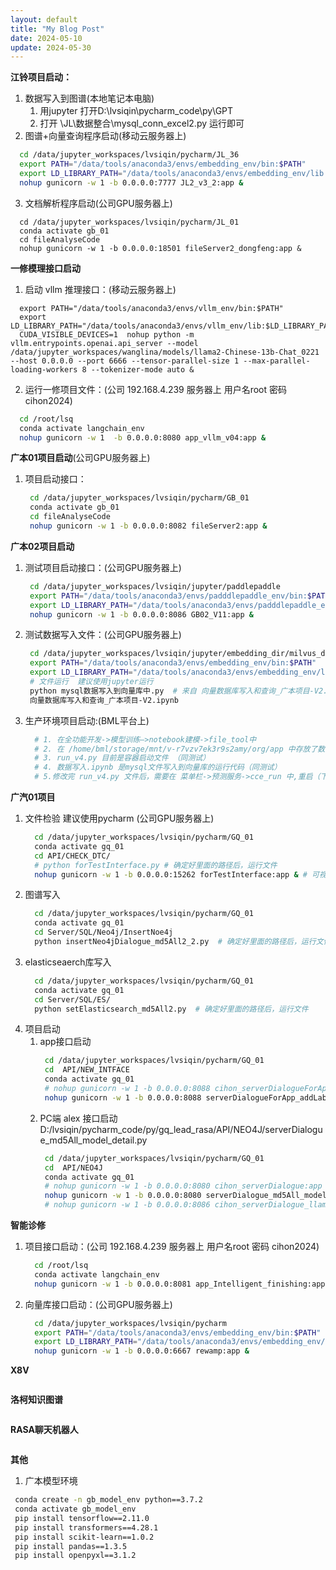 ```yaml
---
layout: default
title: "My Blog Post"
date: 2024-05-10
update: 2024-05-30
---
```


**江铃项目启动：**
 1. 数据写入到图谱(本地笔记本电脑)
    1. 用jupyter 打开D:\lvsiqin\pycharm_code\py\GPT
    2. 打开 \JL\数据整合\mysql_conn_excel2.py 运行即可  
 2. 图谱+向量查询程序启动(移动云服务器上)
```sh
  cd /data/jupyter_workspaces/lvsiqin/pycharm/JL_36
  export PATH="/data/tools/anaconda3/envs/embedding_env/bin:$PATH"
  export LD_LIBRARY_PATH="/data/tools/anaconda3/envs/embedding_env/lib:$LD_LIBRARY_PATH"
  nohup gunicorn -w 1 -b 0.0.0.0:7777 JL2_v3_2:app &
```
 3. 文档解析程序启动(公司GPU服务器上)
```base
  cd /data/jupyter_workspaces/lvsiqin/pycharm/JL_01
  conda activate gb_01
  cd fileAnalyseCode
  nohup gunicorn -w 1 -b 0.0.0.0:18501 fileServer2_dongfeng:app &
```

**一修模理接口启动**
 1. 启动 vllm 推理接口：(移动云服务器上)
```base
  export PATH="/data/tools/anaconda3/envs/vllm_env/bin:$PATH"
  export LD_LIBRARY_PATH="/data/tools/anaconda3/envs/vllm_env/lib:$LD_LIBRARY_PATH"
  CUDA_VISIBLE_DEVICES=1  nohup python -m vllm.entrypoints.openai.api_server --model /data/jupyter_workspaces/wanglina/models/llama2-Chinese-13b-Chat_0221 --host 0.0.0.0 --port 6666 --tensor-parallel-size 1 --max-parallel-loading-workers 8 --tokenizer-mode auto &
```
 2. 运行一修项目文件：(公司 192.168.4.239 服务器上 用户名root 密码 cihon2024)
  ```sh
    cd /root/lsq
    conda activate langchain_env
    nohup gunicorn -w 1  -b 0.0.0.0:8080 app_vllm_v04:app &
  ```

**广本01项目启动**(公司GPU服务器上)
 1. 项目启动接口：
    ```sh
     cd /data/jupyter_workspaces/lvsiqin/pycharm/GB_01
     conda activate gb_01
     cd fileAnalyseCode
     nohup gunicorn -w 1 -b 0.0.0.0:8082 fileServer2:app &
    ```

**广本02项目启动** 
 1. 测试项目启动接口：(公司GPU服务器上)
     ```sh
      cd /data/jupyter_workspaces/lvsiqin/jupyter/paddlepaddle
      export PATH="/data/tools/anaconda3/envs/padddlepaddle_env/bin:$PATH"
      export LD_LIBRARY_PATH="/data/tools/anaconda3/envs/padddlepaddle_env/lib:$LD_LIBRARY_PATH"
      nohup gunicorn -w 1 -b 0.0.0.0:8086 GB02_V11:app &
     ```
  2. 测试数据写入文件：(公司GPU服务器上)
     ```sh
      cd /data/jupyter_workspaces/lvsiqin/jupyter/embedding_dir/milvus_dir/
      export PATH="/data/tools/anaconda3/envs/embedding_env/bin:$PATH"
      export LD_LIBRARY_PATH="/data/tools/anaconda3/envs/embedding_env/lib:$LD_LIBRARY_PATH"
      # 文件运行  建议使用jupyter运行
      python mysql数据写入到向量库中.py  # 来自 向量数据库写入和查询_广本项目-V2.ipynb 文件
      向量数据库写入和查询_广本项目-V2.ipynb
     ```
  3. 生产环境项目启动:(BML平台上)
     ```sh
       # 1. 在全功能开发->模型训练—>notebook建模->file_tool中
       # 2. 在 /home/bml/storage/mnt/v-r7vzv7ek3r9s2amy/org/app 中存放了数据写入和项目启动文件
       # 3. run_v4.py 目前是容器启动文件 （同测试）
       # 4. 数据写入.ipynb 是mysql文件写入到向量库的运行代码（同测试）
       # 5.修改完 run_v4.py 文件后，需要在 菜单栏->预测服务->cce_run 中,重启（下线->上线）容器。
     ```

**广汽01项目**
 1. 文件检验 建议使用pycharm (公司GPU服务器上)
    ```sh
      cd /data/jupyter_workspaces/lvsiqin/pycharm/GQ_01
      conda activate gq_01
      cd API/CHECK_DTC/
      # python forTestInterface.py # 确定好里面的路径后，运行文件
      nohup gunicorn -w 1 -b 0.0.0.0:15262 forTestInterface:app & # 可视化接口启动
    ```
 3. 图谱写入
    ```sh
      cd /data/jupyter_workspaces/lvsiqin/pycharm/GQ_01
      conda activate gq_01
      cd Server/SQL/Neo4j/InsertNoe4j
      python insertNeo4jDialogue_md5All2_2.py  # 确定好里面的路径后，运行文件
    ```
 5. elasticseaerch库写入
    ```sh
      cd /data/jupyter_workspaces/lvsiqin/pycharm/GQ_01
      conda activate gq_01
      cd Server/SQL/ES/
      python setElasticsearch_md5All2.py  # 确定好里面的路径后，运行文件
    ```
 7. 项目启动
    1. app接口启动
       ```sh
        cd /data/jupyter_workspaces/lvsiqin/pycharm/GQ_01
        cd  API/NEW_INTFACE
        conda activate gq_01
        # nohup gunicorn -w 1 -b 0.0.0.0:8088 cihon_serverDialogueForApp_addLabel:app & # 彩虹内部测试
        nohup gunicorn -w 1 -b 0.0.0.0:8088 serverDialogueForApp_addLabel:app & # 项目测试
       ```
    3. PC端 alex 接口启动
       D:/lvsiqin/pycharm_code/py/gq_lead_rasa/API/NEO4J/serverDialogue_md5All_model_detail.py
       ```sh
        cd /data/jupyter_workspaces/lvsiqin/pycharm/GQ_01
        cd  API/NEO4J
        conda activate gq_01
        # nohup gunicorn -w 1 -b 0.0.0.0:8080 cihon_serverDialogue:app & # 彩虹内部测试
        nohup gunicorn -w 1 -b 0.0.0.0:8080 serverDialogue_md5All_model_detail:app & # 项目测试
        # nohup gunicorn -w 1 -b 0.0.0.0:8086 cihon_serverDialogue_llama2:app & # 彩虹一修机器人使用
       ```

**智能诊修**
 1. 项目接口启动：(公司 192.168.4.239 服务器上 用户名root 密码 cihon2024)
    ```sh
      cd /root/lsq
      conda activate langchain_env
      nohup gunicorn -w 1 -b 0.0.0.0:8081 app_Intelligent_finishing:app &
    ```
 2. 向量库接口启动：(公司GPU服务器上)
    ```sh
      cd /data/jupyter_workspaces/lvsiqin/pycharm
      export PATH="/data/tools/anaconda3/envs/embedding_env/bin:$PATH"
      export LD_LIBRARY_PATH="/data/tools/anaconda3/envs/embedding_env/lib:$LD_LIBRARY_PATH"
      nohup gunicorn -w 1 -b 0.0.0.0:6667 rewamp:app &
    ```

**X8V**
```sh

```

**洛柯知识图谱**
```sh

```

**RASA聊天机器人**
```sh

```

**其他**
 1. 广本模型环境
 ```sh
  conda create -n gb_model_env python==3.7.2
  conda activate gb_model_env
  pip install tensorflow==2.11.0
  pip install transformers==4.28.1
  pip install scikit-learn==1.0.2
  pip install pandas==1.3.5
  pip install openpyxl==3.1.2
  ```

     
